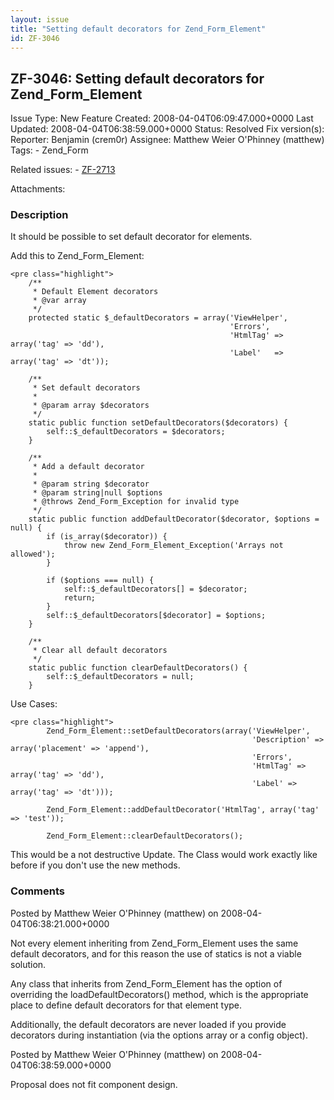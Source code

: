```yaml
---
layout: issue
title: "Setting default decorators for Zend_Form_Element"
id: ZF-3046
---
```


ZF-3046: Setting default decorators for Zend\_Form\_Element
-----------------------------------------------------------

 Issue Type: New Feature Created: 2008-04-04T06:09:47.000+0000 Last Updated: 2008-04-04T06:38:59.000+0000 Status: Resolved Fix version(s): 
 Reporter:  Benjamin (crem0r)  Assignee:  Matthew Weier O'Phinney (matthew)  Tags: - Zend\_Form
 
 Related issues: - [ZF-2713](/issues/browse/ZF-2713)
 
 Attachments: 
### Description

It should be possible to set default decorator for elements.

Add this to Zend\_Form\_Element:

 
    <pre class="highlight"> 
        /**
         * Default Element decorators 
         * @var array
         */
        protected static $_defaultDecorators = array('ViewHelper',
                                                     'Errors',
                                                     'HtmlTag' => array('tag' => 'dd'),
                                                     'Label'   => array('tag' => 'dt'));
    
        /**
         * Set default decorators
         *
         * @param array $decorators
         */
        static public function setDefaultDecorators($decorators) {
            self::$_defaultDecorators = $decorators;
        }
    
        /**
         * Add a default decorator
         *
         * @param string $decorator
         * @param string|null $options
         * @throws Zend_Form_Exception for invalid type
         */
        static public function addDefaultDecorator($decorator, $options = null) {
            if (is_array($decorator)) {
                throw new Zend_Form_Element_Exception('Arrays not allowed');
            }
    
            if ($options === null) {
                self::$_defaultDecorators[] = $decorator;
                return;
            }
            self::$_defaultDecorators[$decorator] = $options;
        }
    
        /**
         * Clear all default decorators
         */
        static public function clearDefaultDecorators() {
            self::$_defaultDecorators = null;
        }


Use Cases:

 
    <pre class="highlight"> 
            Zend_Form_Element::setDefaultDecorators(array('ViewHelper',
                                                          'Description' => array('placement' => 'append'),
                                                          'Errors',
                                                          'HtmlTag' => array('tag' => 'dd'),
                                                          'Label' => array('tag' => 'dt')));
    
            Zend_Form_Element::addDefaultDecorator('HtmlTag', array('tag' => 'test'));
    
            Zend_Form_Element::clearDefaultDecorators();


This would be a not destructive Update. The Class would work exactly like before if you don't use the new methods.

 

 

### Comments

Posted by Matthew Weier O'Phinney (matthew) on 2008-04-04T06:38:21.000+0000

Not every element inheriting from Zend\_Form\_Element uses the same default decorators, and for this reason the use of statics is not a viable solution.

Any class that inherits from Zend\_Form\_Element has the option of overriding the loadDefaultDecorators() method, which is the appropriate place to define default decorators for that element type.

Additionally, the default decorators are never loaded if you provide decorators during instantiation (via the options array or a config object).

 

 

Posted by Matthew Weier O'Phinney (matthew) on 2008-04-04T06:38:59.000+0000

Proposal does not fit component design.

 

 